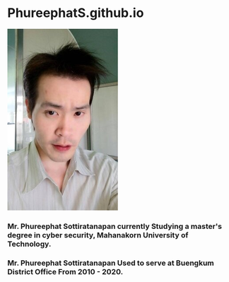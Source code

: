 # PhureephatS.github.io









![](farn.jpg "Mr.Phureephat Sottiratanapan")













###  Mr. Phureephat Sottiratanapan currently Studying a master's degree in cyber security, Mahanakorn University of Technology.







###  Mr. Phureephat Sottiratanapan Used to serve at Buengkum District Office From 2010 - 2020.




